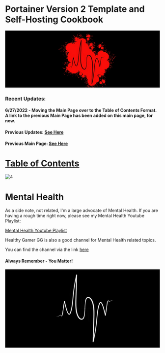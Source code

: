 # Portainer Version 2 Template and Self-Hosting Cookbook

![BannerLogoMid](/branding/images/Banner.png?raw=true "BannerMid")

### Recent Updates: 

#### 6/27/2022 - Moving the Main Page over to the Table of Contents Format. A link to the previous Main Page has been added on this main page, for now. 

#### Previous Updates: [See Here](https://github.com/mycroftwilde/portainer_templates/tree/master/TableOfContents/Updates/Previous)

#### Previous Main Page: [See Here](https://github.com/mycroftwilde/portainer_templates/tree/master/Previous)
#
# [Table of Contents](https://github.com/mycroftwilde/portainer_templates/tree/master/TableOfContents)

<img width="780" alt="4" src="https://raw.githubusercontent.com/mycroftwilde/portainer_templates/master/branding/images/LogoBanner2.png">

# Mental Health

 As a side note, not related, I'm a large advocate of Mental Health. If you are having a rough time right now, please see my Mental Health Youtube Playlist:
 
 [Mental Health Youtube Playlist](https://youtube.com/playlist?list=PLGk2on7ccZONCobYxwGdvwMcF43gIKmqk)
 
 Healthy Gamer GG is also a good channel for Mental Health related topics. 
 
 You can find the channel via the link [here](https://www.youtube.com/c/HealthyGamerGG)
 
 #### Always Remember - You Matter! 
 
![BannerLogo](/branding/images/LogoBanner1.png?raw=true "Banner")

